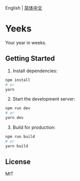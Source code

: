 English | [简体中文](./README_CN.md)

# Yeeks


Your year in weeks.

## Getting Started

1. Install dependencies:
```bash
npm install
# or
yarn
```

2. Start the development server:
```bash
npm run dev
# or
yarn dev
```

3. Build for production:
```bash
npm run build
# or
yarn build
```

## License

MIT
